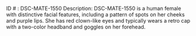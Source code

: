 ID # : DSC-MATE-1550
Description: DSC-MATE-1550 is a human female with distinctive facial features, including a pattern of spots on her cheeks and purple lips. She has red clown-like eyes and typically wears a retro cap with a two-color headband and goggles on her forehead.